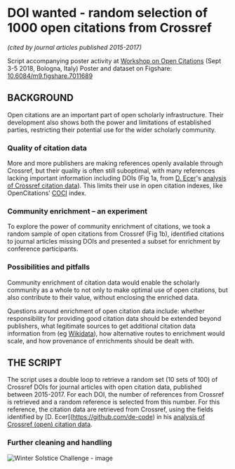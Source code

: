 # DOI wanted - random selection of 1000 open citations from Crossref 
*(cited by journal articles published 2015-2017)*

Script accompanying poster activity at [Workshop on Open Citations](https://workshop-oc.github.io/) (Sept 3-5 2018, Bologna, Italy)
Poster and dataset on Figshare: [10.6084/m9.figshare.7011689](https://doi.org/10.6084/m9.figshare.7011689)

## BACKGROUND
Open citations are an important part of open scholarly infrastructure. Their development also shows both the power and limitations of 
established parties, restricting their potential use for the wider scholarly community. 

### Quality of citation data
More and more publishers are making references openly available through Crossref, but their quality is often still suboptimal, 
with many references lacking important information including DOIs (Fig 1a, from [D. Ecer](https://github.com/de-code)'s [analysis of Crossref citation data](https://elifesci.org/crossref-data-notebook)). This limits their use in open citation indexes, 
like OpenCitations’ [COCI](http://opencitations.net/index/coci) index.

### Community enrichment – an experiment
To explore the power of community enrichment of citations, we took a random sample of open citations from Crossref (Fig 1b), 
identified citations to journal articles missing DOIs and presented a subset for enrichment by conference participants.

### Possibilities and pitfalls
Community enrichment of citation data would enable the scholarly community as a whole to not only to make optimal use of open citations, 
but also contribute to their value, without enclosing the enriched data. 

Questions around enrichment of open citation data include: whether responsibility for providing good citation data should be extended 
beyond publishers, what legitimate sources to get additional citation data information from (eg [Wikidata](https://tools.wmflabs.org/sourcemd/)), 
how alternative routes to enrichment would scale, and how provenance of enrichments should be dealt with. 

## THE SCRIPT
The script uses a double loop to retrieve a random set (10 sets of 100) of Crossref DOIs for journal articles with open citation data, published between 2015-2017. For each DOI, the number of references from Crossref is retrieved and a random reference is selected from this number. For this reference, the citation data are retrieved from Crossref, using the fields identified by [D. Ecer[(https://github.com/de-code) in his [analysis of Crossref (open) citation data](https://elifesci.org/crossref-data-notebook). 

### Further cleaning and handling

![Winter Solstice Challenge - image](https://github.com/bmkramer/crossref-open-citations/blob/master/Crossref_opencitations_DOIs.png)
